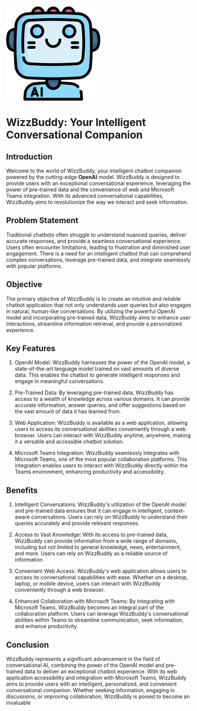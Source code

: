 ![MarineGEO circle logo](/ai.png "MarineGEO logo")
# WizzBuddy: Your Intelligent Conversational Companion

## Introduction

Welcome to the world of WizzBuddy, your intelligent chatbot companion powered by the cutting-edge **OpenAI** model.
WizzBuddy is designed to provide users with an exceptional conversational experience,
leveraging the power of pre-trained data and the convenience of web and Microsoft Teams integration. With its advanced conversational capabilities, WizzBuddy aims to revolutionize the way we interact and seek information.

## Problem Statement

Traditional chatbots often struggle to understand nuanced queries, deliver accurate responses, and provide a seamless conversational experience. Users often encounter limitations, leading to frustration and diminished user engagement. There is a need for an intelligent chatbot that can comprehend complex conversations, leverage pre-trained data, and integrate seamlessly with popular platforms.

## Objective

The primary objective of WizzBuddy is to create an intuitive and reliable chatbot application that not only understands user queries but also engages in natural, human-like conversations. By utilizing the powerful OpenAI model and incorporating pre-trained data, WizzBuddy aims to enhance user interactions, streamline information retrieval, and provide a personalized experience.

## Key Features

1. OpenAI Model: WizzBuddy harnesses the power of the OpenAI model, a state-of-the-art language model trained on vast amounts of diverse data. This enables the chatbot to generate intelligent responses and engage in meaningful conversations.

2. Pre-Trained Data: By leveraging pre-trained data, WizzBuddy has access to a wealth of knowledge across various domains. It can provide accurate information, answer queries, and offer suggestions based on the vast amount of data it has learned from.

3. Web Application: WizzBuddy is available as a web application, allowing users to access its conversational abilities conveniently through a web browser. Users can interact with WizzBuddy anytime, anywhere, making it a versatile and accessible chatbot solution.

4. Microsoft Teams Integration: WizzBuddy seamlessly integrates with Microsoft Teams, one of the most popular collaboration platforms. This integration enables users to interact with WizzBuddy directly within the Teams environment, enhancing productivity and accessibility.

## Benefits

1. Intelligent Conversations: WizzBuddy's utilization of the OpenAI model and pre-trained data ensures that it can engage in intelligent, context-aware conversations. Users can rely on WizzBuddy to understand their queries accurately and provide relevant responses.

2. Access to Vast Knowledge: With its access to pre-trained data, WizzBuddy can provide information from a wide range of domains, including but not limited to general knowledge, news, entertainment, and more. Users can rely on WizzBuddy as a reliable source of information.

3. Convenient Web Access: WizzBuddy's web application allows users to access its conversational capabilities with ease. Whether on a desktop, laptop, or mobile device, users can interact with WizzBuddy conveniently through a web browser.

4. Enhanced Collaboration with Microsoft Teams: By integrating with Microsoft Teams, WizzBuddy becomes an integral part of the collaboration platform. Users can leverage WizzBuddy's conversational abilities within Teams to streamline communication, seek information, and enhance productivity.

## Conclusion

WizzBuddy represents a significant advancement in the field of conversational AI, combining the power of the OpenAI model and pre-trained data to deliver an exceptional chatbot experience. With its web application accessibility and integration with Microsoft Teams, WizzBuddy aims to provide users with an intelligent, personalized, and convenient conversational companion. Whether seeking information, engaging in discussions, or improving collaboration, WizzBuddy is poised to become an invaluable





